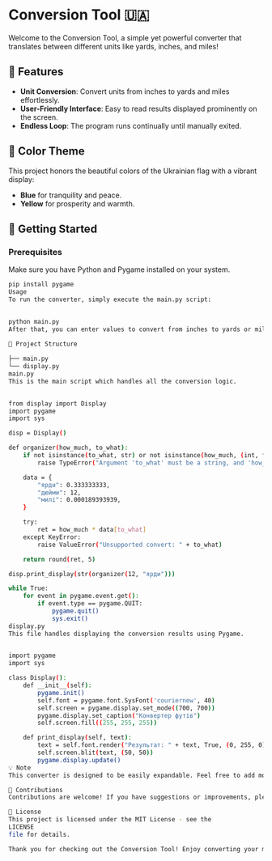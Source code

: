 # Conversion Tool 🇺🇦

Welcome to the Conversion Tool, a simple yet powerful converter that translates between different units like yards, inches, and miles! 

## 🌟 Features
- **Unit Conversion**: Convert units from inches to yards and miles effortlessly.
- **User-Friendly Interface**: Easy to read results displayed prominently on the screen.
- **Endless Loop**: The program runs continually until manually exited.

## 🎨 Color Theme
This project honors the beautiful colors of the Ukrainian flag with a vibrant display:
- **Blue** for tranquility and peace.
- **Yellow** for prosperity and warmth.

## 🚀 Getting Started

### Prerequisites
Make sure you have Python and Pygame installed on your system.
```bash
pip install pygame
Usage
To run the converter, simply execute the main.py script:

 
python main.py
After that, you can enter values to convert from inches to yards or miles.

📁 Project Structure
 
├── main.py
└── display.py
main.py
This is the main script which handles all the conversion logic.

 
from display import Display
import pygame
import sys

disp = Display()

def organizer(how_much, to_what):
    if not isinstance(to_what, str) or not isinstance(how_much, (int, float)):
        raise TypeError("Argument 'to_what' must be a string, and 'how_much' must be an integer or float.")

    data = {
        "ярди": 0.333333333,
        "дюйми": 12,
        "милі": 0.000189393939,
    }

    try:
        ret = how_much * data[to_what]
    except KeyError:
        raise ValueError("Unsupported convert: " + to_what)

    return round(ret, 5)

disp.print_display(str(organizer(12, "ярди")))

while True:
    for event in pygame.event.get():
        if event.type == pygame.QUIT:
            pygame.quit()
            sys.exit()
display.py
This file handles displaying the conversion results using Pygame.

 
import pygame
import sys

class Display():
    def __init__(self):
        pygame.init()
        self.font = pygame.font.SysFont('couriernew', 40)
        self.screen = pygame.display.set_mode((700, 700))
        pygame.display.set_caption("Конвертер футів")
        self.screen.fill((255, 255, 255))

    def print_display(self, text):
        text = self.font.render("Результат: " + text, True, (0, 255, 0))
        self.screen.blit(text, (50, 50))
        pygame.display.update()
💡 Note
This converter is designed to be easily expandable. Feel free to add more units and conversion logic as needed!

🙌 Contributions
Contributions are welcome! If you have suggestions or improvements, please feel free to submit a pull request.

📜 License
This project is licensed under the MIT License - see the
LICENSE
file for details.

Thank you for checking out the Conversion Tool! Enjoy converting your measurements! 🇺🇦

 